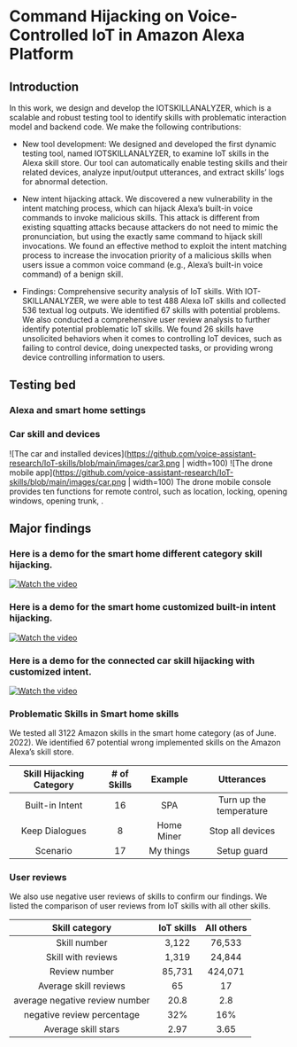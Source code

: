 # Command Hijacking on Voice-Controlled IoT in Amazon Alexa Platform

## Introduction

In this work, we design and develop the IOTSKILLANALYZER, which is a scalable and robust testing tool to identify skills with problematic interaction model and backend code. We make the following contributions:

* New tool development: We designed and developed the first dynamic testing tool, named IOTSKILLANALYZER, to examine IoT skills in the Alexa skill store. Our tool can automatically enable testing skills and their related devices, analyze input/output utterances, and extract skills’ logs for abnormal detection.

* New intent hijacking attack. We discovered a new vulnerability in the intent matching process, which can hijack Alexa’s built-in voice commands to invoke malicious
skills. This attack is different from existing squatting attacks because attackers do not need to mimic the pronunciation, but using the exactly same command to hijack skill invocations. We found an effective method to exploit the intent matching process to increase the invocation priority of a malicious skills when users issue
a common voice command (e.g., Alexa’s built-in voice command) of a benign skill.

* Findings: Comprehensive security analysis of IoT skills. With IOT-SKILLANALYZER, we were able to test 488 Alexa IoT skills and collected 536 textual log outputs. We identified 67 skills with potential problems. We also conducted a comprehensive user review analysis to further identify potential problematic IoT skills. We found 26 skills have unsolicited behaviors when it comes to controlling IoT devices, such as failing to control device, doing unexpected tasks, or providing wrong device controlling information to users. 

## Testing bed
### Alexa and smart home settings

### Car skill and devices
![The car and installed devices](https://github.com/voice-assistant-research/IoT-skills/blob/main/images/car3.png | width=100)
![The drone mobile app](https://github.com/voice-assistant-research/IoT-skills/blob/main/images/car.png | width=100)
The drone mobile console provides ten functions for remote control, such as location, locking, opening windows, opening trunk, .


## Major findings
### Here is a demo for the smart home different category skill hijacking. 

[![Watch the video](https://github.com/voice-assistant-research/IoT-skills/blob/main/images/youtube3.png)](https://youtu.be/Q5y1)

### Here is a demo for the smart home customized built-in intent hijacking. 

[![Watch the video](https://github.com/voice-assistant-research/IoT-skills/blob/main/images/youtube2.png)](https://youtu.be/Q5y1w-l0)


### Here is a demo for the connected car skill hijacking with customized intent. 

[![Watch the video](https://github.com/voice-assistant-research/IoT-skills/blob/main/images/youtube.png)](https://youtu.be/Q5y1w-lzRt0)


### Problematic Skills in Smart home skills

We tested all 3122 Amazon skills in the smart home category (as of June. 2022). We identified 67 potential wrong implemented skills on the Amazon Alexa’s skill store.

Skill Hijacking Category | # of Skills | Example | Utterances|
:---: | :---: | :---:| :---:|
Built-in Intent | 16 | SPA  | Turn up the temperature |
Keep Dialogues | 8 |Home Miner |  Stop all devices |
Scenario | 17 | My things | Setup guard |




### User reviews

We also use negative user reviews of skills to confirm our findings. We listed the comparison of user reviews from IoT skills with all other skills.

Skill category | IoT skills | All others|
:---: | :---: | :---:| 
Skill number | 3,122 | 76,533  | 
Skill with reviews | 1,319 | 24,844 |  
Review number | 85,731 | 424,071 |  
Average skill reviews | 65 | 17 | 
average negative review number | 20.8 | 2.8  | 
negative review percentage | 32% | 16% |  
Average skill stars | 2.97 | 3.65 | 

